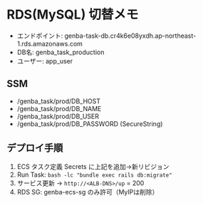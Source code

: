 # RDS(MySQL) 切替メモ
- エンドポイント: genba-task-db.cr4k6e08yxdh.ap-northeast-1.rds.amazonaws.com
- DB名: genba_task_production
- ユーザー: app_user

## SSM
- /genba_task/prod/DB_HOST
- /genba_task/prod/DB_NAME
- /genba_task/prod/DB_USER
- /genba_task/prod/DB_PASSWORD (SecureString)

## デプロイ手順
1) ECS タスク定義 Secrets に上記を追加→新リビジョン
2) Run Task: `bash -lc "bundle exec rails db:migrate"`
3) サービス更新 → `http://<ALB-DNS>/up` = 200
4) RDS SG: genba-ecs-sg のみ許可（MyIPは削除）
